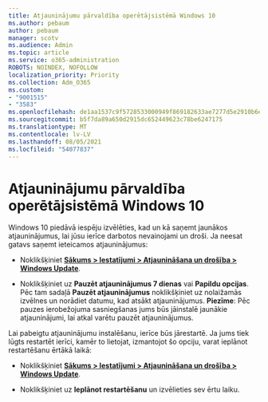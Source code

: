 ```yaml
---
title: Atjauninājumu pārvaldība operētājsistēmā Windows 10
ms.author: pebaum
author: pebaum
manager: scotv
ms.audience: Admin
ms.topic: article
ms.service: o365-administration
ROBOTS: NOINDEX, NOFOLLOW
localization_priority: Priority
ms.collection: Adm_O365
ms.custom:
- "9001515"
- "3583"
ms.openlocfilehash: de1aa1537c9f5728533000949f869182633ae7277d5e2910b6e572a10195571d
ms.sourcegitcommit: b5f7da89a650d2915dc652449623c78be6247175
ms.translationtype: MT
ms.contentlocale: lv-LV
ms.lasthandoff: 08/05/2021
ms.locfileid: "54077837"
---
```

# <a name="manage-updates-in-windows-10"></a>Atjauninājumu pārvaldība operētājsistēmā Windows 10

Windows 10 piedāvā iespēju izvēlēties, kad un kā saņemt jaunākos atjauninājumus, lai jūsu ierīce darbotos nevainojami un droši. Ja neesat gatavs saņemt ieteicamos atjauninājumus:

- Noklikšķiniet **[Sākums > Iestatījumi > Atjaunināšana un drošība > Windows Update](ms-settings:windowsupdate)**.

- Noklikšķiniet uz **Pauzēt atjauninājumus 7 dienas** vai **Papildu opcijas**. Pēc tam sadaļā **Pauzēt atjauninājumus** noklikšķiniet uz nolaižamās izvēlnes un norādiet datumu, kad atsākt atjauninājumus. **Piezīme**: Pēc pauzes ierobežojuma sasniegšanas jums būs jāinstalē jaunākie atjauninājumi, lai atkal varētu pauzēt atjauninājumus.

Lai pabeigtu atjauninājumu instalēšanu, ierīce būs jārestartē. Ja jums tiek lūgts restartēt ierīci, kamēr to lietojat, izmantojot šo opciju, varat ieplānot restartēšanu ērtākā laikā:

- Noklikšķiniet **[Sākums > Iestatījumi > Atjaunināšana un drošība > Windows Update](ms-settings:windowsupdate)**.

- Noklikšķiniet uz **Ieplānot restartēšanu** un izvēlieties sev ērtu laiku.
